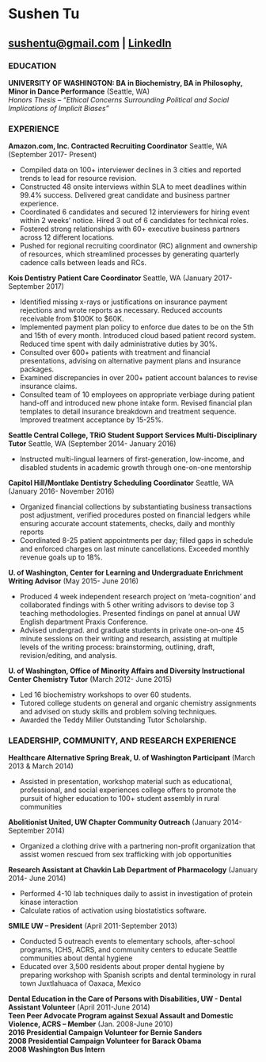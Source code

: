 # Sushen Tu   
<sushentu@gmail.com> | [LinkedIn](https://linkedin.com/in/sushentu)
-----------
### EDUCATION
**UNIVERSITY OF WASHINGTON: BA in Biochemistry, BA in Philosophy, Minor in Dance Performance** (Seattle, WA)  
_Honors Thesis – “Ethical Concerns Surrounding Political and Social Implications of Implicit Biases”_

### EXPERIENCE
**Amazon.com, Inc. Contracted Recruiting Coordinator** Seattle, WA (September 2017- Present)
* Compiled data on 100+ interviewer declines in 3 cities and reported trends to lead for resource revision.  
* Constructed 48 onsite interviews within SLA to meet deadlines within 99.4% success. Delivered great candidate and business partner experience.  
* Coordinated 6 candidates and secured 12 interviewers for hiring event within 2 weeks’ notice. Hired 3 out of 6 candidates for technical roles.  
* Fostered strong relationships with 60+ executive business partners across 12 different locations.  
* Pushed for regional recruiting coordinator (RC) alignment and ownership of resources, which streamlined processes by generating quarterly cadence calls between leads and RCs.

**Kois Dentistry Patient Care Coordinator** Seattle, WA (January 2017- September 2017)  
* Identified missing x-rays or justifications on insurance payment rejections and wrote reports as necessary. Reduced accounts receivable from $100K to $60K.  
* Implemented payment plan policy to enforce due dates to be on the 5th and 15th of every month. Introduced cloud based patient record system. Reduced time spent with daily administrative duties by 30%.  
* Consulted over 600+ patients with treatment and financial presentations, advising on alternative payment plans and insurance packages.
* Examined discrepancies in over 200+ patient account balances to revise insurance claims.  
* Consulted team of 10 employees on appropriate verbiage during patient hand-off and introduced new phone intake form. Revised financial plan templates to detail insurance breakdown and treatment sequence. Improved treatment acceptance by 15-25%.

**Seattle Central College, TRiO Student Support Services Multi-Disciplinary Tutor** Seattle, WA (September 2014- January 2016)  
* Instructed multi-lingual learners of first-generation, low-income, and disabled students in academic growth through one-on-one mentorship 

**Capitol Hill/Montlake Dentistry Scheduling Coordinator** Seattle, WA (January 2016- November 2016)  
* Organized financial collections by substantiating business transactions post adjustment, verified procedures posted on financial ledgers while ensuring accurate account statements, checks, daily and monthly reports  
* Coordinated 8-25 patient appointments per day; filled gaps in schedule and enforced charges on last minute cancellations. Exceeded monthly revenue goals up to 18%.  

**U. of Washington, Center for Learning and Undergraduate Enrichment Writing Advisor** (May 2015- June 2016)
* Produced 4 week independent research project on ‘meta-cognition’ and collaborated findings with 5 other writing advisors to devise top 3 teaching methodologies. Presented findings on panel at annual UW English department Praxis Conference.  
* Advised undergrad. and graduate students in private one-on-one 45 minute sessions on their writing and research, assisting at multiple levels of the writing process: brainstorming, outlining, draft, revision/editing, and analysis.

**U. of Washington, Office of Minority Affairs and Diversity Instructional Center Chemistry Tutor** (March 2012- June 2015)
* Led 16 biochemistry workshops to over 60 students. 
* Tutored college students on general and organic chemistry assignments and advised on study skills and problem solving techniques.
* Awarded the Teddy Miller Outstanding Tutor Scholarship.


### LEADERSHIP, COMMUNITY, AND RESEARCH EXPERIENCE
**Healthcare Alternative Spring Break, U. of Washington Participant** (March 2013 & March 2014)
* Assisted in presentation, workshop material such as educational, professional, and social experiences college offers to promote the pursuit of higher education to 100+ student assembly in rural communities

**Abolitionist United, UW Chapter Community Outreach** (January 2014-September 2014)
* Organized a clothing drive with a partnering non-profit organization that assist women rescued from sex trafficking with job opportunities

**Research Assistant at Chavkin Lab Department of Pharmacology** (January 2014- June 2014)
* Performed 4-10 lab techniques daily to assist in investigation of protein kinase interaction
* Calculate ratios of activation using biostatistics software.
 
**SMILE UW – President** (April 2011-September 2013)
* Conducted 5 outreach events to elementary schools, after-school programs, ICHS, ACRS, and community centers to educate Seattle communities about dental hygiene
* Educated over 3,500 residents about proper dental hygiene by preparing workshop with Spanish scripts and dental terminology in rural town Juxtlahuaca of Oaxaca, Mexico
 
**Dental Education in the Care of Persons with Disabilities, UW - Dental Assistant Volunteer** (April 2011-June 2014)  
**Teen Peer Advocate Program against Sexual Assault and Domestic Violence, ACRS  – Member** (Jan. 2008-June 2010)  
**2016 Presidential Campaign Volunteer for Bernie Sanders**  
**2008 Presidential Campaign Volunteer for Barack Obama**  
**2008 Washington Bus Intern**
